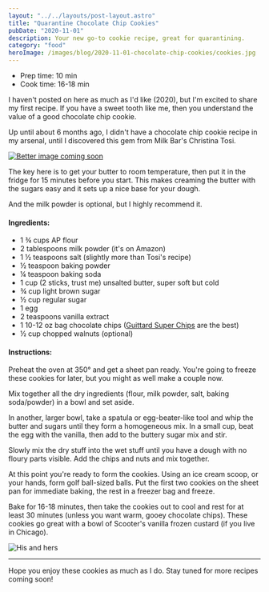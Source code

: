 ```yaml
---
layout: "../../layouts/post-layout.astro"
title: "Quarantine Chocolate Chip Cookies"
pubDate: "2020-11-01"
description: Your new go-to cookie recipe, great for quarantining.
category: "food"
heroImage: /images/blog/2020-11-01-chocolate-chip-cookies/cookies.jpg
---
```


<ul class="recipe-meta">
    <li>Prep time: 10 min</li>
    <li>Cook time: 16-18 min</li>
</ul>

I haven't posted on here as much as I'd like (2020), but I'm excited to share my first recipe. If you have a sweet tooth like me, then you understand the value of a good chocolate chip cookie.

Up until about 6 months ago, I didn't have a chocolate chip cookie recipe in my arsenal, until I discovered this gem from Milk Bar's Christina Tosi.

<a href="https://www.christinatosi.com/post/best-ever-chocolate-chip-cookies" target="_blank">![Better image coming soon](/images/blog/2020-11-01-chocolate-chip-cookies/tosi.png)</a>

The key here is to get your butter to room temperature, then put it in the fridge for 15 minutes before you start. This makes creaming the butter with the sugars easy and it sets up a nice base for your dough.

And the milk powder is optional, but I highly recommend it.

<h4>Ingredients:</h4>
<ul>
    <li itemProp="recipeIngredient">1 ¾ cups AP flour</li>
    <li itemProp="recipeIngredient">2 tablespoons milk powder (it's on Amazon)</li>
    <li itemProp="recipeIngredient">1 ½ teaspoons salt (slightly more than Tosi's recipe)</li>
    <li itemProp="recipeIngredient">½ teaspoon baking powder</li>
    <li itemProp="recipeIngredient">¼ teaspoon baking soda</li>
    <li itemProp="recipeIngredient">1 cup (2 sticks, trust me) unsalted butter, super soft but cold</li>
    <li itemProp="recipeIngredient">¾ cup light brown sugar</li>
    <li itemProp="recipeIngredient">½ cup regular sugar</li>
    <li itemProp="recipeIngredient">1 egg</li>
    <li itemProp="recipeIngredient">2 teaspoons vanilla extract </li>
    <li itemProp="recipeIngredient">1 10-12 oz bag chocolate chips (<a href="https://www.guittard.com/our-chocolate/detail/super-cookie-chocolate-chips">Guittard Super Chips</a> are the best)</li>
    <li itemProp="recipeIngredient">½ cup chopped walnuts (optional)</li>
</ul>

<h4>Instructions:</h4>

<p itemProp="recipeInstruction">
    Preheat the oven at 350° and get a sheet pan ready. You're going to freeze these cookies for later, but you might as well make a couple now.
</p>

<p itemProp="recipeInstruction">
    Mix together all the dry ingredients (flour, milk powder, salt, baking soda/powder) in a bowl and set aside.
</p>

<p itemProp="recipeInstruction">
    In another, larger bowl, take a spatula or egg-beater-like tool and whip the butter and sugars until they form a homogeneous mix. In a small cup, beat the egg with the vanilla, then add to the buttery sugar mix and stir.
</p>

<p itemProp="recipeInstruction">
    Slowly mix the dry stuff into the wet stuff until you have a dough with no floury parts visible. Add the chips and nuts and mix together.
</p>

<p itemProp="recipeInstruction">
    At this point you're ready to form the cookies. Using an ice cream scoop, or your hands, form golf ball-sized balls. Put the first two cookies on the sheet pan for immediate baking, the rest in a freezer bag and freeze.
</p>

<p itemProp="recipeInstruction">
    Bake for 16-18 minutes, then take the cookies out to cool and rest for at least 30 minutes (unless you want warm, gooey chocolate chips). These cookies go great with a bowl of Scooter's vanilla frozen custard (if you live in Chicago).
</p>

![His and hers](/images/blog/2020-11-01-chocolate-chip-cookies/cookies.jpg)

---

Hope you enjoy these cookies as much as I do. Stay tuned for more recipes coming soon!
